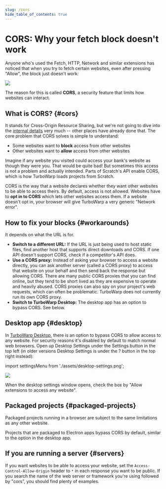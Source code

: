 ```yaml
---
slug: /cors
hide_table_of_contents: true
---
```


# CORS: Why your fetch block doesn't work

Anyone who's used the Fetch, HTTP, Network and similar extensions has noticed that when you try to fetch certain websites, even after pressing "Allow", the block just doesn't work:

![](./assets/fetch-google.png)

The reason for this is called **CORS**, a security feature that limits how websites can interact.

## What is CORS? {#cors}

It stands for Cross-Origin Resource Sharing, but we're not going to dive into the [internal details](https://developer.mozilla.org/en-US/docs/Glossary/CORS) very much -- other places have already done that. The core problem that CORS solves is simple to understand:

 - Some websites want to **block** access from other websites
 - Other websites want to **allow** access from other websites

Imagine if any website you visited could access your bank's website as though they were you. That would be quite bad! But sometimes this access is not a problem and actually intended. Parts of Scratch's API enable CORS, which is how TurboWarp loads projects from Scratch.

CORS is the way that a website declares whether they want other websites to be able to access theirs. By default, access is not allowed. Websites have to **opt in to CORS** which lets other websites access them. If a website doesn't opt in, your browser will give TurboWarp a very generic "Network error".

## How to fix your blocks {#workarounds}

It depends on what the URL is for.

 - **Switch to a different URL:** If the URL is just being used to host static files, find another host that supports direct downloads and CORS. If one API doesn't support CORS, check if a competitor's API does.
 - **Use a CORS proxy:** Instead of asking your browser to access a website directly, you can ask another server (called a CORS proxy) to access that website on your behalf and then send back the response but allowing CORS. There are many public CORS proxies that you can find online, but they tend to be short lived as they are expensive to operate and heavily abused. CORS proxies can also spy on your project's web requests, which can often be problematic. TurboWarp does not currently run its own CORS proxy.
 - **Switch to TurboWarp Desktop:** The desktop app has an option to bypass CORS. See below.

## Desktop app {#desktop}

In [TurboWarp Desktop](https://desktop.turbowarp.org/), there is an option to bypass CORS to allow access to any website. For security reasons it's disabled by default to match normal web browsers. Open up Desktop Settings under the Settings button in the top left (in older versions Desktop Settings is under the ? button in the top right instead):

import settingsMenu from './assets/desktop-settings.png';

<p><img src={settingsMenu} height={596/2} width={632/2} /></p>

When the desktop settings window opens, check the box by "Allow extensions to access any website".

## Packaged projects {#packaged-projects}

Packaged projects running in a browser are subject to the same limitations as any other website.

Projects that are packaged to Electron apps bypass CORS by default, similar to the option in the desktop app.

## If you are running a server {#servers}

If you want websites to be able to access your website, set the `Access-Control-Allow-Origin` header to `*` in each response you want to be public. If you search the name of the web server or framework you're using followed by "cors", you should find plenty of examples.
